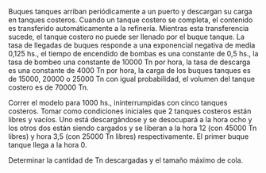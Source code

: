 Buques tanques arriban periódicamente a un puerto y descargan su carga en tanques costeros. Cuando un tanque costero se completa, el contenido es transferido automáticamente a la refinería. Mientras esta transferencia sucede, el tanque costero no puede ser llenado por el buque tanque. La tasa de llegadas de buques responde a una exponencial negativa de media 0,125 hs., el tiempo de encendido de bombas es una constante de 0,5 hs., la tasa de bombeo una constante de 10000 Tn por hora, la tasa de descarga es una constante de 4000 Tn por hora, la carga de los buques tanques es de 15000, 20000 o 25000 Tn con igual probabilidad, el volumen del tanque costero es de 70000 Tn.

Correr el modelo para 1000 hs., ininterrumpidas con cinco tanques costeros. Tomar como condiciones iniciales que 2 tanques costeros están libres y vacíos. Uno está descargándose y se desocupará a la hora ocho y los otros dos están siendo cargados y se liberan a la hora 12 (con 45000 Tn libres) y hora 3,5 (con 25000 Tn libres) respectivamente. El primer buque tanque llega a la hora 0.

Determinar la cantidad de Tn descargadas y el tamaño máximo de cola.
